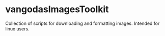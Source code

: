 # vangodasImagesToolkit
Collection of scripts for downloading and formatting images. Intended for linux users.
